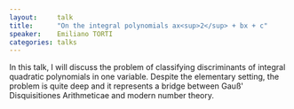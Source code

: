 ```yaml
---
layout:     talk
title:      "On the integral polynomials ax<sup>2</sup> + bx + c"
speaker:    Emiliano TORTI
categories: talks
---
```

In this talk, I will discuss the problem of classifying discriminants of integral quadratic polynomials in one variable. Despite the elementary setting, the problem is quite deep and it represents a bridge between Gauß' Disquisitiones Arithmeticae and modern number theory.